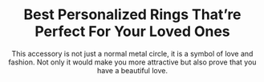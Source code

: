 ---
layout: post
title: Best Personalized Rings That’re Perfect For Your Loved Ones
subtitle: This accessory is not just a normal metal circle, it is a symbol of love and fashion. Not only it would make you more attractive but also prove that you have a beautiful love.
header-img: "img/post/2023/09/copied/medium_Personalized_rings_f35086e754.jpg"
header-style: text
permalink: "/personalized-rings/"
catalog: true
tags:
  - Recipients 
  - Men
---  